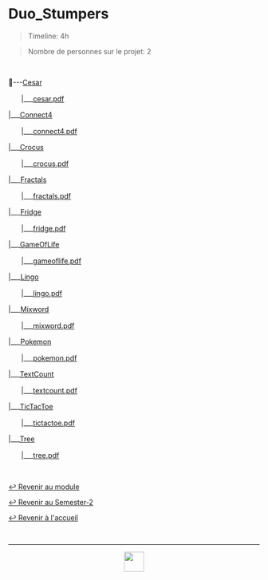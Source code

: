# Duo_Stumpers

> Timeline: 4h

> Nombre de personnes sur le projet: 2

<br>

📂---[Cesar](https://github.com/Studio-17/Epitech-Subjects/tree/main/Semester-2/B-CPE-210/Duo_Stumpers/Cesar)

ㅤㅤ|\_\_\_[cesar.pdf](https://github.com/Studio-17/Epitech-Subjects/blob/main/Semester-2/B-CPE-210/Duo_Stumpers/Cesar/cesar.pdf)

|\_\_\_[Connect4](https://github.com/Studio-17/Epitech-Subjects/tree/main/Semester-2/B-CPE-210/Duo_Stumpers/Connect4)

ㅤㅤ|\_\_\_[connect4.pdf](https://github.com/Studio-17/Epitech-Subjects/blob/main/Semester-2/B-CPE-210/Duo_Stumpers/Connect4/connect4.pdf)

|\_\_\_[Crocus](https://github.com/Studio-17/Epitech-Subjects/tree/main/Semester-2/B-CPE-210/Duo_Stumpers/Crocus)

ㅤㅤ|\_\_\_[crocus.pdf](https://github.com/Studio-17/Epitech-Subjects/blob/main/Semester-2/B-CPE-210/Duo_Stumpers/Crocus/crocus.pdf)

|\_\_\_[Fractals](https://github.com/Studio-17/Epitech-Subjects/tree/main/Semester-2/B-CPE-210/Duo_Stumpers/Fractals)

ㅤㅤ|\_\_\_[fractals.pdf](https://github.com/Studio-17/Epitech-Subjects/blob/main/Semester-2/B-CPE-210/Duo_Stumpers/Fractals/fractals.pdf)

|\_\_\_[Fridge](https://github.com/Studio-17/Epitech-Subjects/tree/main/Semester-2/B-CPE-210/Duo_Stumpers/Fridge)

ㅤㅤ|\_\_\_[fridge.pdf](https://github.com/Studio-17/Epitech-Subjects/blob/main/Semester-2/B-CPE-210/Duo_Stumpers/Fridge/fridge.pdf)

|\_\_\_[GameOfLife](https://github.com/Studio-17/Epitech-Subjects/tree/main/Semester-2/B-CPE-210/Duo_Stumpers/GameOfLife)

ㅤㅤ|\_\_\_[gameoflife.pdf](https://github.com/Studio-17/Epitech-Subjects/blob/main/Semester-2/B-CPE-210/Duo_Stumpers/GameOfLife/gameoflife.pdf)

|\_\_\_[Lingo](https://github.com/Studio-17/Epitech-Subjects/tree/main/Semester-2/B-CPE-210/Duo_Stumpers/Lingo)

ㅤㅤ|\_\_\_[lingo.pdf](https://github.com/Studio-17/Epitech-Subjects/blob/main/Semester-2/B-CPE-210/Duo_Stumpers/Lingo/lingo.pdf)

|\_\_\_[Mixword](https://github.com/Studio-17/Epitech-Subjects/tree/main/Semester-2/B-CPE-210/Duo_Stumpers/Mixword)

ㅤㅤ|\_\_\_[mixword.pdf](https://github.com/Studio-17/Epitech-Subjects/blob/main/Semester-2/B-CPE-210/Duo_Stumpers/Mixword/mixword.pdf)

|\_\_\_[Pokemon](https://github.com/Studio-17/Epitech-Subjects/tree/main/Semester-2/B-CPE-210/Duo_Stumpers/Pokemon)

ㅤㅤ|\_\_\_[pokemon.pdf](https://github.com/Studio-17/Epitech-Subjects/blob/main/Semester-2/B-CPE-210/Duo_Stumpers/Pokemon/pokemon.pdf)

|\_\_\_[TextCount](https://github.com/Studio-17/Epitech-Subjects/tree/main/Semester-2/B-CPE-210/Duo_Stumpers/TextCount)

ㅤㅤ|\_\_\_[textcount.pdf](https://github.com/Studio-17/Epitech-Subjects/blob/main/Semester-2/B-CPE-210/Duo_Stumpers/TextCount/textcount.pdf)

|\_\_\_[TicTacToe](https://github.com/Studio-17/Epitech-Subjects/tree/main/Semester-2/B-CPE-210/Duo_Stumpers/TicTacToe)

ㅤㅤ|\_\_\_[tictactoe.pdf](https://github.com/Studio-17/Epitech-Subjects/blob/main/Semester-2/B-CPE-210/Duo_Stumpers/TicTacToe/tictactoe.pdf)

|\_\_\_[Tree](https://github.com/Studio-17/Epitech-Subjects/tree/main/Semester-2/B-CPE-210/Duo_Stumpers/Tree)

ㅤㅤ|\_\_\_[tree.pdf](https://github.com/Studio-17/Epitech-Subjects/blob/main/Semester-2/B-CPE-210/Duo_Stumpers/Tree/tree.pdf)


<br>

[↩️ Revenir au module](https://github.com/Studio-17/Epitech-Subjects/blob/main/Semester-2/B-CPE-210)

[↩️ Revenir au Semester-2](https://github.com/Studio-17/Epitech-Subjects/blob/main/Semester-2)

[↩️ Revenir à l'accueil](https://github.com/Studio-17/Epitech-Subjects/)

<br>

---

<div align="center">

<a href="https://github.com/Studio-17" target="_blank"><img src="https://github.com/Kaiwinta/Epitech-Subjects/blob/feat/Pge2028-first-year/assets/voc17.gif" width="40"></a>

</div>
